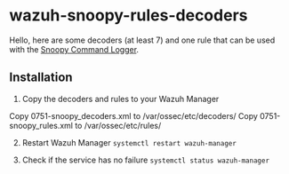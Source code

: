 # wazuh-snoopy-rules-decoders

Hello, here are some decoders (at least 7) and one rule that can be used with the [Snoopy Command Logger](https://github.com/a2o/snoopy).

## Installation

1. Copy the decoders and rules to your Wazuh Manager

Copy 0751-snoopy_decoders.xml to /var/ossec/etc/decoders/
Copy 0751-snoopy_rules.xml to /var/ossec/etc/rules/

2. Restart Wazuh Manager
`systemctl restart wazuh-manager`

3. Check if the service has no failure
`systemctl status wazuh-manager`
